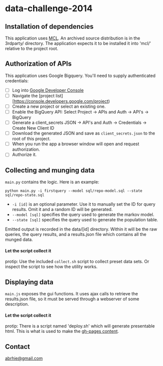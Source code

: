 data-challenge-2014
===================

## Installation of dependencies

This application uses [MCL](http://micans.org/mcl/). An archived source distribution is in the 3rdparty/ directory. The application expects it to be installed it into 'mcl/' relative to the project root.
 
## Authorization of APIs

This application uses Google Bigquery. You'll need to supply authenticated credentials:

- [ ] Log into [Google Developer Console](https://console.developers.google.com/)
- [ ] Navigate the [project list][https://console.developers.google.com/project)
- [ ] Create a new project or select an existing one.
- [ ] Enable the BigQuery API: Select Project -> APIs and Auth -> API's -> BigQuery
- [ ] Generate a client_secrets JSON -> API's and Auth -> Credentials -> Create New Client ID
- [ ] Download the generated JSON and save as `client_secrets.json` to the root of this project.
- [ ] When you run the app a browser window will open and request authorization.
- [ ] Authorize it.

## Collecting and munging data

`main.py` contains the logic. Here is an example:

`python main.py -i firstquery --model sql/repo-model.sql --state sql/repo-state.sql`

- `-i [id]` is an optional parameter. Use it to manually set the ID for query results. Omit it and a random ID will be generated.
- `--model [sql]` specifies the query used to generate the markov model.
- `--state [sql]` specifies the query used to generate the population table.

Emitted output is recorded in the data/[id] directory. Within it will be the raw queries, the query results, and a results.json file which contains all the munged data.

#### Let the script collect it

protip: Use the included `collect.sh` script to collect preset data sets. Or inspect the script to see how the utility works.

## Displaying data

`main.js` exposes the gui functions. It uses ajax calls to retrieve the results.json file, so it must be served through a webserver of some description.

#### Let the script collect it

protip: There is a script named 'deploy.sh' which will generate presentable html. This is what is used to make the [gh-pages content](http://abrie.github.io/data-challenge-2014).

## Contact
abrhie@gmail.com
